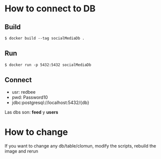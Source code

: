 
# How to connect to DB

## Build

```
$ docker build --tag socialMediaDb .
```



## Run 

```
$ docker run -p 5432:5432 socialMediaDb
```

## Connect
  - usr: redbee
  - pwd: Password10
  - jdbc:postgresql://localhost:5432/{db}

Las dbs son: **feed** y **users**

# How to change

If you want to change any db/table/clomun, modify the scripts, rebuild the image and rerun
